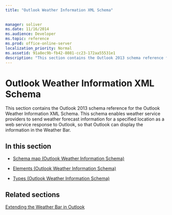 ```yaml
---
title: "Outlook Weather Information XML Schema"
 
 
manager: soliver
ms.date: 11/16/2014
ms.audience: Developer
ms.topic: reference
ms.prod: office-online-server
localization_priority: Normal
ms.assetid: 91a8ec9b-fb42-8081-cc23-172aa55531e1
description: "This section contains the Outlook 2013 schema reference for the Outlook Weather Information XML Schema. This schema enables weather service providers to send weather forecast information for a specified location as a web service response to Outlook, so that Outlook can display the information in the Weather Bar."
---
```


# Outlook Weather Information XML Schema

This section contains the Outlook 2013 schema reference for the Outlook Weather Information XML Schema. This schema enables weather service providers to send weather forecast information for a specified location as a web service response to Outlook, so that Outlook can display the information in the Weather Bar.
  
## In this section

- [Schema map (Outlook Weather Information Schema)](schema-map-outlook-weather-information-schema.md)
    
- [Elements (Outlook Weather Information Schema)](elements-outlook-weather-information-schema.md)
    
- [Types (Outlook Weather Information Schema)](types-outlook-weather-information-schema.md)
    
## Related sections

[Extending the Weather Bar in Outlook](extending-the-weather-bar-in-outlook.md)
  

